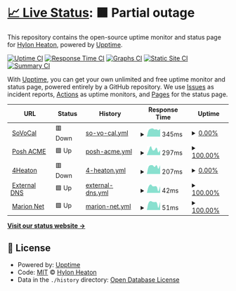 # [📈 Live Status](https://upptime.priv8.network): <!--live status--> **🟧 Partial outage**

This repository contains the open-source uptime monitor and status page for [Hylon Heaton](https://4heaton.com), powered by [Upptime](https://github.com/upptime/upptime).

[![Uptime CI](https://github.com/4heaton/priv8-upptime/workflows/Uptime%20CI/badge.svg)](https://github.com/4heaton/priv8-upptime/actions?query=workflow%3A%22Uptime+CI%22)
[![Response Time CI](https://github.com/4heaton/priv8-upptime/workflows/Response%20Time%20CI/badge.svg)](https://github.com/4heaton/priv8-upptime/actions?query=workflow%3A%22Response+Time+CI%22)
[![Graphs CI](https://github.com/4heaton/priv8-upptime/workflows/Graphs%20CI/badge.svg)](https://github.com/4heaton/priv8-upptime/actions?query=workflow%3A%22Graphs+CI%22)
[![Static Site CI](https://github.com/4heaton/priv8-upptime/workflows/Static%20Site%20CI/badge.svg)](https://github.com/4heaton/priv8-upptime/actions?query=workflow%3A%22Static+Site+CI%22)
[![Summary CI](https://github.com/4heaton/priv8-upptime/workflows/Summary%20CI/badge.svg)](https://github.com/4heaton/priv8-upptime/actions?query=workflow%3A%22Summary+CI%22)

With [Upptime](https://upptime.js.org), you can get your own unlimited and free uptime monitor and status page, powered entirely by a GitHub repository. We use [Issues](https://github.com/4heaton/priv8-upptime/issues) as incident reports, [Actions](https://github.com/4heaton/priv8-upptime/actions) as uptime monitors, and [Pages](https://upptime.priv8.network) for the status page.

<!--start: status pages-->
<!-- This summary is generated by Upptime (https://github.com/upptime/upptime) -->
<!-- Do not edit this manually, your changes will be overwritten -->
<!-- prettier-ignore -->
| URL | Status | History | Response Time | Uptime |
| --- | ------ | ------- | ------------- | ------ |
| <img alt="" src="https://icons.duckduckgo.com/ip3/sovocal.org.ico" height="13"> [SoVoCal](https://sovocal.org) | 🟥 Down | [so-vo-cal.yml](https://github.com/4heaton/priv8-upptime/commits/HEAD/history/so-vo-cal.yml) | <details><summary><img alt="Response time graph" src="./graphs/so-vo-cal/response-time-week.png" height="20"> 345ms</summary><br><a href="https://upptime.priv8.network/history/so-vo-cal"><img alt="Response time 579" src="https://img.shields.io/endpoint?url=https%3A%2F%2Fraw.githubusercontent.com%2F4heaton%2Fpriv8-upptime%2FHEAD%2Fapi%2Fso-vo-cal%2Fresponse-time.json"></a><br><a href="https://upptime.priv8.network/history/so-vo-cal"><img alt="24-hour response time 162" src="https://img.shields.io/endpoint?url=https%3A%2F%2Fraw.githubusercontent.com%2F4heaton%2Fpriv8-upptime%2FHEAD%2Fapi%2Fso-vo-cal%2Fresponse-time-day.json"></a><br><a href="https://upptime.priv8.network/history/so-vo-cal"><img alt="7-day response time 345" src="https://img.shields.io/endpoint?url=https%3A%2F%2Fraw.githubusercontent.com%2F4heaton%2Fpriv8-upptime%2FHEAD%2Fapi%2Fso-vo-cal%2Fresponse-time-week.json"></a><br><a href="https://upptime.priv8.network/history/so-vo-cal"><img alt="30-day response time 325" src="https://img.shields.io/endpoint?url=https%3A%2F%2Fraw.githubusercontent.com%2F4heaton%2Fpriv8-upptime%2FHEAD%2Fapi%2Fso-vo-cal%2Fresponse-time-month.json"></a><br><a href="https://upptime.priv8.network/history/so-vo-cal"><img alt="1-year response time 579" src="https://img.shields.io/endpoint?url=https%3A%2F%2Fraw.githubusercontent.com%2F4heaton%2Fpriv8-upptime%2FHEAD%2Fapi%2Fso-vo-cal%2Fresponse-time-year.json"></a></details> | <details><summary><a href="https://upptime.priv8.network/history/so-vo-cal">0.00%</a></summary><a href="https://upptime.priv8.network/history/so-vo-cal"><img alt="All-time uptime 61.63%" src="https://img.shields.io/endpoint?url=https%3A%2F%2Fraw.githubusercontent.com%2F4heaton%2Fpriv8-upptime%2FHEAD%2Fapi%2Fso-vo-cal%2Fuptime.json"></a><br><a href="https://upptime.priv8.network/history/so-vo-cal"><img alt="24-hour uptime 0.00%" src="https://img.shields.io/endpoint?url=https%3A%2F%2Fraw.githubusercontent.com%2F4heaton%2Fpriv8-upptime%2FHEAD%2Fapi%2Fso-vo-cal%2Fuptime-day.json"></a><br><a href="https://upptime.priv8.network/history/so-vo-cal"><img alt="7-day uptime 0.00%" src="https://img.shields.io/endpoint?url=https%3A%2F%2Fraw.githubusercontent.com%2F4heaton%2Fpriv8-upptime%2FHEAD%2Fapi%2Fso-vo-cal%2Fuptime-week.json"></a><br><a href="https://upptime.priv8.network/history/so-vo-cal"><img alt="30-day uptime 1.38%" src="https://img.shields.io/endpoint?url=https%3A%2F%2Fraw.githubusercontent.com%2F4heaton%2Fpriv8-upptime%2FHEAD%2Fapi%2Fso-vo-cal%2Fuptime-month.json"></a><br><a href="https://upptime.priv8.network/history/so-vo-cal"><img alt="1-year uptime 61.63%" src="https://img.shields.io/endpoint?url=https%3A%2F%2Fraw.githubusercontent.com%2F4heaton%2Fpriv8-upptime%2FHEAD%2Fapi%2Fso-vo-cal%2Fuptime-year.json"></a></details>
| <img alt="" src="https://icons.duckduckgo.com/ip3/poshac.me.ico" height="13"> [Posh ACME](https://poshac.me) | 🟩 Up | [posh-acme.yml](https://github.com/4heaton/priv8-upptime/commits/HEAD/history/posh-acme.yml) | <details><summary><img alt="Response time graph" src="./graphs/posh-acme/response-time-week.png" height="20"> 297ms</summary><br><a href="https://upptime.priv8.network/history/posh-acme"><img alt="Response time 320" src="https://img.shields.io/endpoint?url=https%3A%2F%2Fraw.githubusercontent.com%2F4heaton%2Fpriv8-upptime%2FHEAD%2Fapi%2Fposh-acme%2Fresponse-time.json"></a><br><a href="https://upptime.priv8.network/history/posh-acme"><img alt="24-hour response time 204" src="https://img.shields.io/endpoint?url=https%3A%2F%2Fraw.githubusercontent.com%2F4heaton%2Fpriv8-upptime%2FHEAD%2Fapi%2Fposh-acme%2Fresponse-time-day.json"></a><br><a href="https://upptime.priv8.network/history/posh-acme"><img alt="7-day response time 297" src="https://img.shields.io/endpoint?url=https%3A%2F%2Fraw.githubusercontent.com%2F4heaton%2Fpriv8-upptime%2FHEAD%2Fapi%2Fposh-acme%2Fresponse-time-week.json"></a><br><a href="https://upptime.priv8.network/history/posh-acme"><img alt="30-day response time 318" src="https://img.shields.io/endpoint?url=https%3A%2F%2Fraw.githubusercontent.com%2F4heaton%2Fpriv8-upptime%2FHEAD%2Fapi%2Fposh-acme%2Fresponse-time-month.json"></a><br><a href="https://upptime.priv8.network/history/posh-acme"><img alt="1-year response time 320" src="https://img.shields.io/endpoint?url=https%3A%2F%2Fraw.githubusercontent.com%2F4heaton%2Fpriv8-upptime%2FHEAD%2Fapi%2Fposh-acme%2Fresponse-time-year.json"></a></details> | <details><summary><a href="https://upptime.priv8.network/history/posh-acme">100.00%</a></summary><a href="https://upptime.priv8.network/history/posh-acme"><img alt="All-time uptime 99.92%" src="https://img.shields.io/endpoint?url=https%3A%2F%2Fraw.githubusercontent.com%2F4heaton%2Fpriv8-upptime%2FHEAD%2Fapi%2Fposh-acme%2Fuptime.json"></a><br><a href="https://upptime.priv8.network/history/posh-acme"><img alt="24-hour uptime 100.00%" src="https://img.shields.io/endpoint?url=https%3A%2F%2Fraw.githubusercontent.com%2F4heaton%2Fpriv8-upptime%2FHEAD%2Fapi%2Fposh-acme%2Fuptime-day.json"></a><br><a href="https://upptime.priv8.network/history/posh-acme"><img alt="7-day uptime 100.00%" src="https://img.shields.io/endpoint?url=https%3A%2F%2Fraw.githubusercontent.com%2F4heaton%2Fpriv8-upptime%2FHEAD%2Fapi%2Fposh-acme%2Fuptime-week.json"></a><br><a href="https://upptime.priv8.network/history/posh-acme"><img alt="30-day uptime 100.00%" src="https://img.shields.io/endpoint?url=https%3A%2F%2Fraw.githubusercontent.com%2F4heaton%2Fpriv8-upptime%2FHEAD%2Fapi%2Fposh-acme%2Fuptime-month.json"></a><br><a href="https://upptime.priv8.network/history/posh-acme"><img alt="1-year uptime 99.92%" src="https://img.shields.io/endpoint?url=https%3A%2F%2Fraw.githubusercontent.com%2F4heaton%2Fpriv8-upptime%2FHEAD%2Fapi%2Fposh-acme%2Fuptime-year.json"></a></details>
| <img alt="" src="https://icons.duckduckgo.com/ip3/4heaton.com.ico" height="13"> [4Heaton](https://4heaton.com) | 🟥 Down | [4-heaton.yml](https://github.com/4heaton/priv8-upptime/commits/HEAD/history/4-heaton.yml) | <details><summary><img alt="Response time graph" src="./graphs/4-heaton/response-time-week.png" height="20"> 207ms</summary><br><a href="https://upptime.priv8.network/history/4-heaton"><img alt="Response time 988" src="https://img.shields.io/endpoint?url=https%3A%2F%2Fraw.githubusercontent.com%2F4heaton%2Fpriv8-upptime%2FHEAD%2Fapi%2F4-heaton%2Fresponse-time.json"></a><br><a href="https://upptime.priv8.network/history/4-heaton"><img alt="24-hour response time 124" src="https://img.shields.io/endpoint?url=https%3A%2F%2Fraw.githubusercontent.com%2F4heaton%2Fpriv8-upptime%2FHEAD%2Fapi%2F4-heaton%2Fresponse-time-day.json"></a><br><a href="https://upptime.priv8.network/history/4-heaton"><img alt="7-day response time 207" src="https://img.shields.io/endpoint?url=https%3A%2F%2Fraw.githubusercontent.com%2F4heaton%2Fpriv8-upptime%2FHEAD%2Fapi%2F4-heaton%2Fresponse-time-week.json"></a><br><a href="https://upptime.priv8.network/history/4-heaton"><img alt="30-day response time 238" src="https://img.shields.io/endpoint?url=https%3A%2F%2Fraw.githubusercontent.com%2F4heaton%2Fpriv8-upptime%2FHEAD%2Fapi%2F4-heaton%2Fresponse-time-month.json"></a><br><a href="https://upptime.priv8.network/history/4-heaton"><img alt="1-year response time 988" src="https://img.shields.io/endpoint?url=https%3A%2F%2Fraw.githubusercontent.com%2F4heaton%2Fpriv8-upptime%2FHEAD%2Fapi%2F4-heaton%2Fresponse-time-year.json"></a></details> | <details><summary><a href="https://upptime.priv8.network/history/4-heaton">0.00%</a></summary><a href="https://upptime.priv8.network/history/4-heaton"><img alt="All-time uptime 61.63%" src="https://img.shields.io/endpoint?url=https%3A%2F%2Fraw.githubusercontent.com%2F4heaton%2Fpriv8-upptime%2FHEAD%2Fapi%2F4-heaton%2Fuptime.json"></a><br><a href="https://upptime.priv8.network/history/4-heaton"><img alt="24-hour uptime 0.00%" src="https://img.shields.io/endpoint?url=https%3A%2F%2Fraw.githubusercontent.com%2F4heaton%2Fpriv8-upptime%2FHEAD%2Fapi%2F4-heaton%2Fuptime-day.json"></a><br><a href="https://upptime.priv8.network/history/4-heaton"><img alt="7-day uptime 0.00%" src="https://img.shields.io/endpoint?url=https%3A%2F%2Fraw.githubusercontent.com%2F4heaton%2Fpriv8-upptime%2FHEAD%2Fapi%2F4-heaton%2Fuptime-week.json"></a><br><a href="https://upptime.priv8.network/history/4-heaton"><img alt="30-day uptime 1.38%" src="https://img.shields.io/endpoint?url=https%3A%2F%2Fraw.githubusercontent.com%2F4heaton%2Fpriv8-upptime%2FHEAD%2Fapi%2F4-heaton%2Fuptime-month.json"></a><br><a href="https://upptime.priv8.network/history/4-heaton"><img alt="1-year uptime 61.63%" src="https://img.shields.io/endpoint?url=https%3A%2F%2Fraw.githubusercontent.com%2F4heaton%2Fpriv8-upptime%2FHEAD%2Fapi%2F4-heaton%2Fuptime-year.json"></a></details>
| <img alt="" src="https://icons.duckduckgo.com/ip3/null.ico" height="13"> [External DNS](47.181.77.90) | 🟩 Up | [external-dns.yml](https://github.com/4heaton/priv8-upptime/commits/HEAD/history/external-dns.yml) | <details><summary><img alt="Response time graph" src="./graphs/external-dns/response-time-week.png" height="20"> 42ms</summary><br><a href="https://upptime.priv8.network/history/external-dns"><img alt="Response time 46" src="https://img.shields.io/endpoint?url=https%3A%2F%2Fraw.githubusercontent.com%2F4heaton%2Fpriv8-upptime%2FHEAD%2Fapi%2Fexternal-dns%2Fresponse-time.json"></a><br><a href="https://upptime.priv8.network/history/external-dns"><img alt="24-hour response time 11" src="https://img.shields.io/endpoint?url=https%3A%2F%2Fraw.githubusercontent.com%2F4heaton%2Fpriv8-upptime%2FHEAD%2Fapi%2Fexternal-dns%2Fresponse-time-day.json"></a><br><a href="https://upptime.priv8.network/history/external-dns"><img alt="7-day response time 42" src="https://img.shields.io/endpoint?url=https%3A%2F%2Fraw.githubusercontent.com%2F4heaton%2Fpriv8-upptime%2FHEAD%2Fapi%2Fexternal-dns%2Fresponse-time-week.json"></a><br><a href="https://upptime.priv8.network/history/external-dns"><img alt="30-day response time 47" src="https://img.shields.io/endpoint?url=https%3A%2F%2Fraw.githubusercontent.com%2F4heaton%2Fpriv8-upptime%2FHEAD%2Fapi%2Fexternal-dns%2Fresponse-time-month.json"></a><br><a href="https://upptime.priv8.network/history/external-dns"><img alt="1-year response time 46" src="https://img.shields.io/endpoint?url=https%3A%2F%2Fraw.githubusercontent.com%2F4heaton%2Fpriv8-upptime%2FHEAD%2Fapi%2Fexternal-dns%2Fresponse-time-year.json"></a></details> | <details><summary><a href="https://upptime.priv8.network/history/external-dns">100.00%</a></summary><a href="https://upptime.priv8.network/history/external-dns"><img alt="All-time uptime 98.94%" src="https://img.shields.io/endpoint?url=https%3A%2F%2Fraw.githubusercontent.com%2F4heaton%2Fpriv8-upptime%2FHEAD%2Fapi%2Fexternal-dns%2Fuptime.json"></a><br><a href="https://upptime.priv8.network/history/external-dns"><img alt="24-hour uptime 100.00%" src="https://img.shields.io/endpoint?url=https%3A%2F%2Fraw.githubusercontent.com%2F4heaton%2Fpriv8-upptime%2FHEAD%2Fapi%2Fexternal-dns%2Fuptime-day.json"></a><br><a href="https://upptime.priv8.network/history/external-dns"><img alt="7-day uptime 100.00%" src="https://img.shields.io/endpoint?url=https%3A%2F%2Fraw.githubusercontent.com%2F4heaton%2Fpriv8-upptime%2FHEAD%2Fapi%2Fexternal-dns%2Fuptime-week.json"></a><br><a href="https://upptime.priv8.network/history/external-dns"><img alt="30-day uptime 100.00%" src="https://img.shields.io/endpoint?url=https%3A%2F%2Fraw.githubusercontent.com%2F4heaton%2Fpriv8-upptime%2FHEAD%2Fapi%2Fexternal-dns%2Fuptime-month.json"></a><br><a href="https://upptime.priv8.network/history/external-dns"><img alt="1-year uptime 98.94%" src="https://img.shields.io/endpoint?url=https%3A%2F%2Fraw.githubusercontent.com%2F4heaton%2Fpriv8-upptime%2FHEAD%2Fapi%2Fexternal-dns%2Fuptime-year.json"></a></details>
| <img alt="" src="https://icons.duckduckgo.com/ip3/null.ico" height="13"> [Marion Net](border.mrn.dvolve.net) | 🟩 Up | [marion-net.yml](https://github.com/4heaton/priv8-upptime/commits/HEAD/history/marion-net.yml) | <details><summary><img alt="Response time graph" src="./graphs/marion-net/response-time-week.png" height="20"> 51ms</summary><br><a href="https://upptime.priv8.network/history/marion-net"><img alt="Response time 128" src="https://img.shields.io/endpoint?url=https%3A%2F%2Fraw.githubusercontent.com%2F4heaton%2Fpriv8-upptime%2FHEAD%2Fapi%2Fmarion-net%2Fresponse-time.json"></a><br><a href="https://upptime.priv8.network/history/marion-net"><img alt="24-hour response time 20" src="https://img.shields.io/endpoint?url=https%3A%2F%2Fraw.githubusercontent.com%2F4heaton%2Fpriv8-upptime%2FHEAD%2Fapi%2Fmarion-net%2Fresponse-time-day.json"></a><br><a href="https://upptime.priv8.network/history/marion-net"><img alt="7-day response time 51" src="https://img.shields.io/endpoint?url=https%3A%2F%2Fraw.githubusercontent.com%2F4heaton%2Fpriv8-upptime%2FHEAD%2Fapi%2Fmarion-net%2Fresponse-time-week.json"></a><br><a href="https://upptime.priv8.network/history/marion-net"><img alt="30-day response time 54" src="https://img.shields.io/endpoint?url=https%3A%2F%2Fraw.githubusercontent.com%2F4heaton%2Fpriv8-upptime%2FHEAD%2Fapi%2Fmarion-net%2Fresponse-time-month.json"></a><br><a href="https://upptime.priv8.network/history/marion-net"><img alt="1-year response time 128" src="https://img.shields.io/endpoint?url=https%3A%2F%2Fraw.githubusercontent.com%2F4heaton%2Fpriv8-upptime%2FHEAD%2Fapi%2Fmarion-net%2Fresponse-time-year.json"></a></details> | <details><summary><a href="https://upptime.priv8.network/history/marion-net">100.00%</a></summary><a href="https://upptime.priv8.network/history/marion-net"><img alt="All-time uptime 99.99%" src="https://img.shields.io/endpoint?url=https%3A%2F%2Fraw.githubusercontent.com%2F4heaton%2Fpriv8-upptime%2FHEAD%2Fapi%2Fmarion-net%2Fuptime.json"></a><br><a href="https://upptime.priv8.network/history/marion-net"><img alt="24-hour uptime 100.00%" src="https://img.shields.io/endpoint?url=https%3A%2F%2Fraw.githubusercontent.com%2F4heaton%2Fpriv8-upptime%2FHEAD%2Fapi%2Fmarion-net%2Fuptime-day.json"></a><br><a href="https://upptime.priv8.network/history/marion-net"><img alt="7-day uptime 100.00%" src="https://img.shields.io/endpoint?url=https%3A%2F%2Fraw.githubusercontent.com%2F4heaton%2Fpriv8-upptime%2FHEAD%2Fapi%2Fmarion-net%2Fuptime-week.json"></a><br><a href="https://upptime.priv8.network/history/marion-net"><img alt="30-day uptime 100.00%" src="https://img.shields.io/endpoint?url=https%3A%2F%2Fraw.githubusercontent.com%2F4heaton%2Fpriv8-upptime%2FHEAD%2Fapi%2Fmarion-net%2Fuptime-month.json"></a><br><a href="https://upptime.priv8.network/history/marion-net"><img alt="1-year uptime 99.99%" src="https://img.shields.io/endpoint?url=https%3A%2F%2Fraw.githubusercontent.com%2F4heaton%2Fpriv8-upptime%2FHEAD%2Fapi%2Fmarion-net%2Fuptime-year.json"></a></details>

<!--end: status pages-->

[**Visit our status website →**](https://upptime.priv8.network)

## 📄 License

- Powered by: [Upptime](https://github.com/upptime/upptime)
- Code: [MIT](./LICENSE) © [Hylon Heaton](https://4heaton.com)
- Data in the `./history` directory: [Open Database License](https://opendatacommons.org/licenses/odbl/1-0/)
